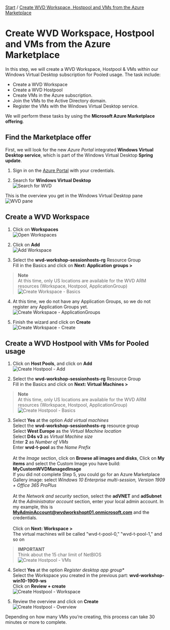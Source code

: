 [Start](/CA-Microsoft-WVD_ARM-Workshop/) / [Create WVD Workspace, Hostpool and VMs from the Azure Marketplace](/CA-Microsoft-WVD_ARM-Workshop/Create%20WVD%20Hostpool%20and%20VM%20for%20Pooled%20usage/)
# Create WVD Workspace, Hostpool and VMs from the Azure Marketplace

In this step, we will create a WVD Workspace, Hostpool & VMs within our Windows Virtual Desktop subscription for Pooled usage. The task include:

* Create a WVD Workspace
* Create a WVD Hostpool
* Create VMs in the Azure subscription.
* Join the VMs to the Active Directory domain.
* Register the VMs with the Windows Virtual Desktop service.

We will perform these tasks by using the **Microsoft Azure Marketplace offering**.

## Find the Marketplace offer
First, we will look for the new *Azure Portal* integrated **Windows Virtual Desktop service**, which is part of the Windows Virtual Desktop **Spring update**.

1. Sign in on the [Azure Portal](https://portal.azure.com) with your credentials.

2. Search for **Windows Virtual Desktop**<br/>
![Search for WVD](https://michawets.github.io/CA-Microsoft-WVD_ARM-Workshop/images/AzurePortal-SearchWindowsVirtualDesktop.png)

This is the overview you get in the Windows Virtual Desktop pane<br/>
![WVD pane](https://michawets.github.io/CA-Microsoft-WVD_ARM-Workshop/images/AzurePortal-SearchWindowsVirtualDesktop-Overview.png)


## Create a WVD Workspace

1. Click on **Workspaces**<br/>
![Open Workspaces](https://michawets.github.io/CA-Microsoft-WVD_ARM-Workshop/images/AzurePortal-WVD-CreateWorkspace.png)

2. Click on **Add**<br/>
![Add Workspace](https://michawets.github.io/CA-Microsoft-WVD_ARM-Workshop/images/AzurePortal-WVD-CreateWorkspace-Add.png)

3. Select the **wvd-workshop-sessionhosts-rg** Resource Group<br/>
Fill in the Basics and click on **Next: Application groups >**<br/>
 > **Note**<br>
 > At this time, only US locations are available for the WVD ARM resources (Workspace, Hostpool, ApplicationGroup)<br/>
![Create Workspace - Basics](https://michawets.github.io/CA-Microsoft-WVD_ARM-Workshop/images/AzurePortal-WVD-CreateWorkspace-Basics.png)

4. At this time, we do not have any Application Groups, so we do not register any Application Groups yet.<br/>
![Create Workspace - ApplicationGroups](https://michawets.github.io/CA-Microsoft-WVD_ARM-Workshop/images/AzurePortal-WVD-CreateWorkspace-ApplicationGroups.png)

5. Finish the wizard and click on **Create**<br/>
![Create Workspace - Create](https://michawets.github.io/CA-Microsoft-WVD_ARM-Workshop/images/AzurePortal-WVD-CreateWorkspace-Create.png)


## Create a WVD Hostpool with VMs for Pooled usage

1. Click on **Host Pools**, and click on **Add**<br/>
![Create Hostpool - Add](https://michawets.github.io/CA-Microsoft-WVD_ARM-Workshop/images/AzurePortal-WVD-CreateHostpool.png)

2. Select the **wvd-workshop-sessionhosts-rg** Resource Group<br/>
Fill in the Basics and click on **Next: Virtual Machines >**<br/>
 > **Note**<br>
 > At this time, only US locations are available for the WVD ARM resources (Workspace, Hostpool, ApplicationGroup)<br/>
![Create Hostpool - Basics](https://michawets.github.io/CA-Microsoft-WVD_ARM-Workshop/images/AzurePortal-WVD-CreateHostpool-Basics.png)

3. Select **Yes** at the option *Add virtual machines* <br/>
Select the **wvd-workshop-sessionhosts-rg** resource group<br/>
Select **West Europe** as the *Virtual Machine location*<br/>
Select **D4s v3** as *Virtual Machine size*<br/>
Enter **2** as *Number of VMs*<br/>
Enter **wvd-t-pool** as the *Name Prefix*<br/><br/>
At the *Image* section, click on **Browse all images and disks**, Click on **My items** and select the Custom Image you have build: **MyCustomWVDManagedImage**<br/>
If you did not complete Step 5, you could go for an Azure Marketplace Gallery image: select *Windows 10 Enterprise multi-session, Version 1909 + Office 365 ProPlus*<br/><br/>
At the *Network and security* section, select the **adVNET** and **adSubnet**<br/>
At the *Administrator account* section, enter your local admin account. In my example, this is **MyAdminAccount@wvdworkshopt01.onmicrosoft.com** and the credentials.<br/><br/>
Click on **Next: Workspace >**<br/>
The virtual machines will be called "wvd-t-pool-0," "wvd-t-pool-1," and so on
 > **IMPORTANT**<br/>
 > Think about the 15 char limit of NetBIOS<br/>
![Create Hostpool - VMs](https://michawets.github.io/CA-Microsoft-WVD_ARM-Workshop/images/AzurePortal-WVD-CreateHostpool-VMs.png)

4. Select **Yes** at the option *Register desktop app group**<br/>
Select the Workspace you created in the previous part: **wvd-workshop-win10-1909-ws**<br/>
Click on **Review + create**<br/>
![Create Hostpool - Workspace](https://michawets.github.io/CA-Microsoft-WVD_ARM-Workshop/images/AzurePortal-WVD-CreateHostpool-Workspace.png)

5. Review the overview and click on **Create**<br/>
![Create Hostpool - Overview](https://michawets.github.io/CA-Microsoft-WVD_ARM-Workshop/images/AzurePortal-WVD-CreateHostpool-Create.png)


Depending on how many VMs you’re creating, this process can take 30 minutes or more to complete.



<script type="text/javascript">
    setTimeout(function() { 
            document.getElementById("sidebar").style.display = "none";
            document.getElementById("main-content").style.width = "90%"
            var x = document.getElementsByClassName('inner clearfix'); 
            x[0].style.width = "75%";
            var x = document.getElementsByClassName('inner'); 
            x[0].style.width = "90%";
            var x = document.getElementsByTagName('h1'); 
            x[0].style.width = "90%";
            x[0].style.textAlign = "center"
            x[0].innerHTML = "Microsoft & Cloud-Architect WVD Workshop"
        }, 250);
</script>